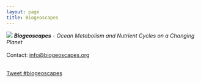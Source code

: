 ```yaml
---
layout: page
title: Biogeoscapes
---
```

<img src="biogeoscapes-04_cropped.jpg">
<i><b> Biogeoscapes</b> - Ocean Metabolism and Nutrient Cycles on a Changing Planet</i><br>
<br>
Contact: <a href="mailto:info@biogeoscapes.org">info@biogeoscapes.org</a><br>
<br>

<a href="https://twitter.com/intent/tweet?button_hashtag=biogeoscapes&ref_src=twsrc%5Etfw" class="twitter-hashtag-button" data-show-count="false">Tweet #biogeoscapes</a><script async src="https://platform.twitter.com/widgets.js" charset="utf-8"></script>
